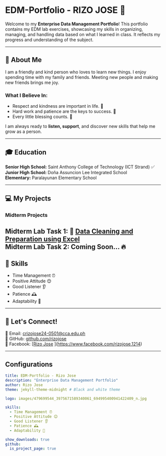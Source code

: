 # EDM-Portfolio - RIZO JOSE 🎯

Welcome to my **Enterprise Data Management Portfolio**! This portfolio contains my EDM lab exercises, showcasing my skills in organizing, managing, and handling data based on what I learned in class. It reflects my progress and understanding of the subject.

---

## 🌟 About Me
I am a friendly and kind person who loves to learn new things. I enjoy spending time with my family and friends. Meeting new people and making new friends brings me joy. 

### What I Believe In:
- Respect and kindness are important in life. 🤝
- Hard work and patience are the keys to success. 💪
- Every little blessing counts. 🙏

I am always ready to **listen, support**, and discover new skills that help me grow as a person.

---

## 🎓 Education
**Senior High School:** Saint Anthony College of Technology (ICT Strand) ✅  
**Junior High School:** Doña Assuncion Lee Integrated School  
**Elementary:** Paralayunan Elementary School  

---

## 💻 My Projects
### Midterm Projects
**Midterm Lab Task 1:** 📄 [Data Cleaning and Preparation using Excel](MIDTERM%20LAB%20TASK1/)  
**Midterm Lab Task 2:** Coming Soon... 🔥  
---

## 📌 Skills
- Time Management ⏰
- Positive Attitude 😊
- Good Listener 👂
- Patience 🕰️
- Adaptability 🔄

---

## 💪 Let's Connect!
📧 Email: crizojose24-0501@cca.edu.ph  
🔗 GitHub: [github.com/rizojose](https://github.com/rizojose)  
📱 Facebook: [[Rizo Jose](https://www.facebook.com/rizojose) ](https://www.facebook.com/rizojose.1214) 

---

## Configurations
```yaml
title: EDM-Portfolio - Rizo Jose
description: "Enterprise Data Management Portfolio"
author: Rizo Jose
theme: jekyll-theme-midnight # Black and white theme

logo: images/479699544_3975671589340061_694995400941422409_n.jpg

skills:
  - Time Management ⏰
  - Positive Attitude 😊
  - Good Listener 👂
  - Patience 🕰️
  - Adaptability 🔄

show_downloads: true
github:
  is_project_page: true
